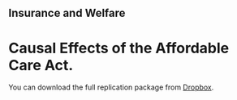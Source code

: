 ## Insurance and Welfare
# Causal Effects of the Affordable Care Act.

You can download the full replication package from [Dropbox](https://www.dropbox.com/scl/fo/u4p9xcnw309pcdzqwwmxw/APrMqXIz3PP4Xun1sPndq8o?rlkey=rfmt8xegu7r5y7292yovindz2&st=zi07nb8m&dl=0). 
